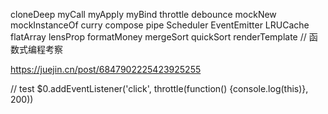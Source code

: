 cloneDeep
myCall
myApply
myBind
throttle
debounce
mockNew
mockInstanceOf
curry
compose
pipe
Scheduler
EventEmitter
LRUCache
flatArray
lensProp
formatMoney
mergeSort
quickSort
renderTemplate
// 函数式编程考察

https://juejin.cn/post/6847902225423925255


// test
$0.addEventListener('click', throttle(function() {console.log(this)}, 200))

